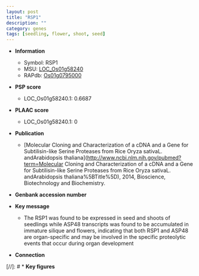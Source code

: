 ```yaml
---
layout: post
title: "RSP1"
description: ""
category: genes
tags: [seedling, flower, shoot, seed]
---
```


* **Information**  
    + Symbol: RSP1  
    + MSU: [LOC_Os01g58240](http://rice.plantbiology.msu.edu/cgi-bin/ORF_infopage.cgi?orf=LOC_Os01g58240)  
    + RAPdb: [Os01g0795000](http://rapdb.dna.affrc.go.jp/viewer/gbrowse_details/irgsp1?name=Os01g0795000)  

* **PSP score**  
    + LOC_Os01g58240.1: 0.6687 

* **PLAAC score**  
    + LOC_Os01g58240.1: 0 

* **Publication**  
    + [Molecular Cloning and Characterization of a cDNA and a Gene for Subtilisin-like Serine Proteases from Rice Oryza sativaL. andArabidopsis thaliana](http://www.ncbi.nlm.nih.gov/pubmed?term=Molecular Cloning and Characterization of a cDNA and a Gene for Subtilisin-like Serine Proteases from Rice Oryza sativaL. andArabidopsis thaliana%5BTitle%5D), 2014, Bioscience, Biotechnology and Biochemistry.

* **Genbank accession number**  

* **Key message**  
    + The RSP1 was found to be expressed in seed and shoots of seedlings while ASP48 transcripts was found to be accumulated in immature silique and flowers, indicating that both RSP1 and ASP48 are organ-specific and may be involved in the specific proteolytic events that occur during organ development

* **Connection**  

[//]: # * **Key figures**  


